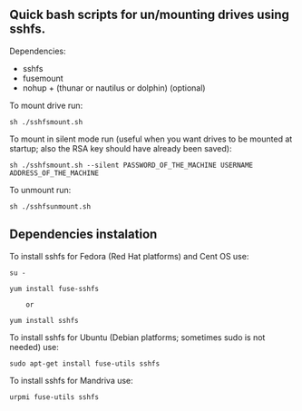 Quick bash scripts for un/mounting drives using sshfs.
------------------------------------------------------

Dependencies:

*	sshfs
*	fusemount
*	nohup + (thunar or nautilus or dolphin) (optional)

To mount drive run:

	sh ./sshfsmount.sh

To mount in silent mode run (useful when you want drives to be mounted at startup; also the RSA key should have already been saved):

	sh ./sshfsmount.sh --silent PASSWORD_OF_THE_MACHINE USERNAME ADDRESS_OF_THE_MACHINE

To unmount run:

	sh ./sshfsunmount.sh



Dependencies instalation
------------------------

To install sshfs for Fedora (Red Hat platforms) and Cent OS use:

	su -

	yum install fuse-sshfs

		or

	yum install sshfs


To install sshfs for Ubuntu (Debian platforms; sometimes sudo is not needed) use:

	sudo apt-get install fuse-utils sshfs

To install sshfs for Mandriva use:

	urpmi fuse-utils sshfs



